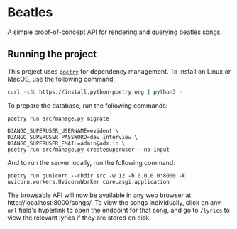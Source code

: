 # Beatles
A simple proof-of-concept API for rendering and querying beatles songs.

## Running the project
This project uses [`poetry`](https://python-poetry.org/docs/) for dependency management. To install on Linux or MacOS, use the following command:
```bash
curl -sSL https://install.python-poetry.org | python3 -
```

To prepare the database, run the following commands:
```
poetry run src/manage.py migrate
```
```
DJANGO_SUPERUSER_USERNAME=evident \
DJANGO_SUPERUSER_PASSWORD=dev_interview \
DJANGO_SUPERUSER_EMAIL=admin@adm.in \
poetry run src/manage.py createsuperuser --no-input
```

And to run the server locally, run the following command:
```
poetry run gunicorn --chdir src -w 12 -b 0.0.0.0:8000 -k uvicorn.workers.UvicornWorker core.asgi:application
```

The browsable API will now be available in any web browser at http://localhost:8000/songs/. To view the songs individually, click on any `url` field's hyperlink to open the endpoint for that song, and go to `/lyrics` to view the relevant lyrics if they are stored on disk.
